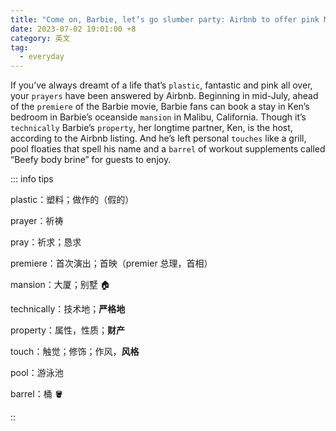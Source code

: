 ```yaml
---
title: "Come on, Barbie, let’s go slumber party: Airbnb to offer pink Malibu mansion"
date: 2023-07-02 19:01:00 +8
category: 英文
tag:
  - everyday
---
```


If you’ve always dreamt of a life that’s `plastic`, fantastic and pink all over, your `prayers` have been answered by Airbnb. Beginning in mid-July, ahead of the `premiere` of the Barbie movie, Barbie fans can book a stay in Ken’s bedroom in Barbie’s oceanside `mansion` in Malibu, California. Though it’s `technically` Barbie’s `property`, her longtime partner, Ken, is the host, according to the Airbnb listing. And he’s left personal `touches` like a grill, pool floaties that spell his name and a `barrel` of workout supplements called “Beefy body brine” for guests to enjoy.

::: info tips

plastic：塑料；做作的（假的）

prayer：祈祷

pray：祈求；恳求

premiere：首次演出；首映（premier 总理，首相）

mansion：大厦；别墅 🏠

technically：技术地；**严格地**

property：属性，性质；**财产**

touch：触觉；修饰；作风，**风格**

pool：游泳池

barrel：桶 🪣

::
